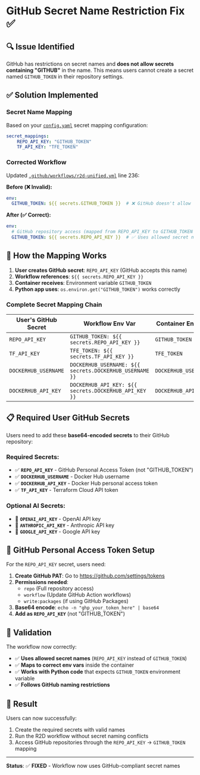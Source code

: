 # GitHub Secret Name Restriction Fix ✅

## 🔍 **Issue Identified**

GitHub has restrictions on secret names and **does not allow secrets containing "GITHUB"** in the name. This means users cannot create a secret named `GITHUB_TOKEN` in their repository settings.

## ✅ **Solution Implemented**

### **Secret Name Mapping**

Based on your [`config.yaml`](config.yaml) secret mapping configuration:

```yaml
secret_mappings:
    REPO_API_KEY: "GITHUB_TOKEN"
    TF_API_KEY: "TFE_TOKEN"
```

### **Corrected Workflow**

Updated [`.github/workflows/r2d-unified.yml`](.github/workflows/r2d-unified.yml) line 236:

**Before (❌ Invalid):**
```yaml
env:
  GITHUB_TOKEN: ${{ secrets.GITHUB_TOKEN }}  # ❌ GitHub doesn't allow this secret name
```

**After (✅ Correct):**
```yaml
env:
  # GitHub repository access (mapped from REPO_API_KEY to GITHUB_TOKEN inside container)
  GITHUB_TOKEN: ${{ secrets.REPO_API_KEY }}  # ✅ Uses allowed secret name
```

## 🔄 **How the Mapping Works**

1. **User creates GitHub secret**: `REPO_API_KEY` (GitHub accepts this name)
2. **Workflow references**: `${{ secrets.REPO_API_KEY }}`
3. **Container receives**: Environment variable `GITHUB_TOKEN`
4. **Python app uses**: `os.environ.get("GITHUB_TOKEN")` works correctly

### **Complete Secret Mapping Chain**

| User's GitHub Secret | Workflow Env Var | Container Env Var | Python Code Uses |
|---------------------|------------------|------------------|-----------------|
| `REPO_API_KEY` | `GITHUB_TOKEN: ${{ secrets.REPO_API_KEY }}` | `GITHUB_TOKEN` | `os.environ.get("GITHUB_TOKEN")` |
| `TF_API_KEY` | `TFE_TOKEN: ${{ secrets.TF_API_KEY }}` | `TFE_TOKEN` | `os.environ.get("TFE_TOKEN")` |
| `DOCKERHUB_USERNAME` | `DOCKERHUB_USERNAME: ${{ secrets.DOCKERHUB_USERNAME }}` | `DOCKERHUB_USERNAME` | `os.environ.get("DOCKERHUB_USERNAME")` |
| `DOCKERHUB_API_KEY` | `DOCKERHUB_API_KEY: ${{ secrets.DOCKERHUB_API_KEY }}` | `DOCKERHUB_API_KEY` | `os.environ.get("DOCKERHUB_API_KEY")` |

## 📋 **Required User GitHub Secrets**

Users need to add these **base64-encoded secrets** to their GitHub repository:

### **Required Secrets:**
- ✅ **`REPO_API_KEY`** - GitHub Personal Access Token (not "GITHUB_TOKEN")
- ✅ **`DOCKERHUB_USERNAME`** - Docker Hub username
- ✅ **`DOCKERHUB_API_KEY`** - Docker Hub personal access token
- ✅ **`TF_API_KEY`** - Terraform Cloud API token

### **Optional AI Secrets:**
- 🤖 **`OPENAI_API_KEY`** - OpenAI API key
- 🤖 **`ANTHROPIC_API_KEY`** - Anthropic API key
- 🤖 **`GOOGLE_API_KEY`** - Google API key

## 🔧 **GitHub Personal Access Token Setup**

For the `REPO_API_KEY` secret, users need:

1. **Create GitHub PAT**: Go to https://github.com/settings/tokens
2. **Permissions needed**:
   - `repo` (Full repository access)
   - `workflow` (Update GitHub Action workflows)
   - `write:packages` (if using GitHub Packages)
3. **Base64 encode**: `echo -n "ghp_your_token_here" | base64`
4. **Add as `REPO_API_KEY`** (not "GITHUB_TOKEN")

## 🎯 **Validation**

The workflow now correctly:
- ✅ **Uses allowed secret names** (`REPO_API_KEY` instead of `GITHUB_TOKEN`)
- ✅ **Maps to correct env vars** inside the container
- ✅ **Works with Python code** that expects `GITHUB_TOKEN` environment variable
- ✅ **Follows GitHub naming restrictions**

## 🚀 **Result**

Users can now successfully:
1. Create the required secrets with valid names
2. Run the R2D workflow without secret naming conflicts  
3. Access GitHub repositories through the `REPO_API_KEY` → `GITHUB_TOKEN` mapping

---

**Status**: ✅ **FIXED** - Workflow now uses GitHub-compliant secret names
